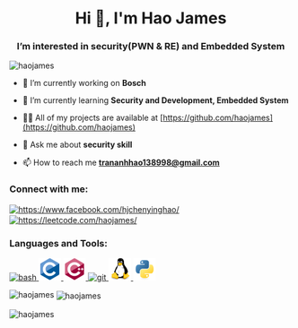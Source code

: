 <h1 align="center">Hi 👋, I'm Hao James</h1>
<h3 align="center">I’m interested in security(PWN & RE) and Embedded System</h3>

<p align="left"> <img src="https://komarev.com/ghpvc/?username=haojames&label=Profile%20views&color=0e75b6&style=flat" alt="haojames" /> </p>

- 🔭 I’m currently working on **Bosch**

- 🌱 I’m currently learning **Security and Development, Embedded System**

- 👨‍💻 All of my projects are available at [https://github.com/haojames](https://github.com/haojames)

- 💬 Ask me about **security skill**

- 📫 How to reach me **trananhhao138998@gmail.com**

<h3 align="left">Connect with me:</h3>
<p align="left">
<a href="https://fb.com/https://www.facebook.com/hjchenyinghao/" target="blank"><img align="center" src="https://raw.githubusercontent.com/rahuldkjain/github-profile-readme-generator/master/src/images/icons/Social/facebook.svg" alt="https://www.facebook.com/hjchenyinghao/" height="30" width="40" /></a>
<a href="https://www.leetcode.com/https://leetcode.com/haojames/" target="blank"><img align="center" src="https://raw.githubusercontent.com/rahuldkjain/github-profile-readme-generator/master/src/images/icons/Social/leet-code.svg" alt="https://leetcode.com/haojames/" height="30" width="40" /></a>
</p>

<h3 align="left">Languages and Tools:</h3>
<p align="left"> <a href="https://www.gnu.org/software/bash/" target="_blank"> <img src="https://www.vectorlogo.zone/logos/gnu_bash/gnu_bash-icon.svg" alt="bash" width="40" height="40"/> </a> <a href="https://www.cprogramming.com/" target="_blank"> <img src="https://raw.githubusercontent.com/devicons/devicon/master/icons/c/c-original.svg" alt="c" width="40" height="40"/> </a> <a href="https://www.w3schools.com/cpp/" target="_blank"> <img src="https://raw.githubusercontent.com/devicons/devicon/master/icons/cplusplus/cplusplus-original.svg" alt="cplusplus" width="40" height="40"/> </a> <a href="https://git-scm.com/" target="_blank"> <img src="https://www.vectorlogo.zone/logos/git-scm/git-scm-icon.svg" alt="git" width="40" height="40"/> </a> <a href="https://www.linux.org/" target="_blank"> <img src="https://raw.githubusercontent.com/devicons/devicon/master/icons/linux/linux-original.svg" alt="linux" width="40" height="40"/> </a> <a href="https://www.python.org" target="_blank"> <img src="https://raw.githubusercontent.com/devicons/devicon/master/icons/python/python-original.svg" alt="python" width="40" height="40"/> </a> </p>

<p><img align="left" src="https://github-readme-stats.vercel.app/api/top-langs?username=haojames&show_icons=true&locale=en&layout=compact" alt="haojames" /></p>

<p>&nbsp;<img align="center" src="https://github-readme-stats.vercel.app/api?username=haojames&show_icons=true&locale=en" alt="haojames" /></p>

<p><img align="center" src="https://github-readme-streak-stats.herokuapp.com/?user=haojames&" alt="haojames" /></p>
